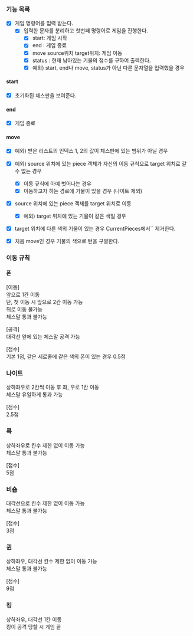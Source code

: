 ### 기능 목록
- [x] 게임 명령어를 입력 받는다.
    - [x] 입력한 문자를 분리하고 첫번째 명령어로 게임을 진행한다. 
        - [x] start: 게임 시작
        - [x] end : 게임 종료
        - [x] move source위치 target위치: 게임 이동
        - [x] status : 현재 남아있는 기물의 점수를 구하여 출력한다.
        - [x] 예외) start, end나 move, status가 아닌 다른 문자열을 입력했을 경우
#### start
- [x] 초기화된 체스판을 보여준다.
#### end
- [x] 게임 종료
#### move  
- [x] 예외) 받은 리스트의 인덱스 1, 2의 값이 체스판에 있는 범위가 아닐 경우
- [x] 예외) source 위치에 있는 piece 객체가 자신의 이동 규칙으로 target 위치로 갈 수 없는 경우
     - [x] 이동 규칙에 아예 벗어나는 경우
     - [x] 이동하고자 하는 경로에 기물이 있을 경우 (나이트 제외)
- [x] source 위치에 있는 piece 객체를 target 위치로 이동
    - [x] 예외) target 위치에 있는 기물이 같은 색일 경우
- [x] target 위치에 다른 색의 기물이 있는 경우 CurrentPieces에서`` 제거한다.
- [x] 처음 move인 경우 기물의 색으로 턴을 구별한다. 


### 이동 규칙 
#### 폰 
[이동]  
앞으로 1칸 이동  
단, 첫 이동 시 앞으로 2칸 이동 가능  
뒤로 이동 불가능  
체스말 통과 불가능

[공격]  
대각선 앞에 있는 체스말 공격 가능  

[점수]  
기본 1점, 같은 세로줄에 같은 색의 폰이 있는 경우 0.5점

### 나이트 
상하좌우로 2칸씩 이동 후 좌, 우로 1칸 이동  
체스말 유일하게 통과 가능

[점수]  
2.5점

### 룩 
상하좌우로 칸수 제한 없이 이동 가능  
체스말 통과 불가능  

[점수]  
5점

### 비숍
대각선으로 칸수 제한 없이 이동 가능  
체스말 통과 불가능

[점수]  
3점

### 퀸 
상하좌우, 대각선 칸수 제한 없이 이동 가능  
체스말 통과 불가능  

[점수]  
9점

### 킹
상하좌우, 대각선 1칸 이동  
킹이 공격 당할 시 게임 끝  